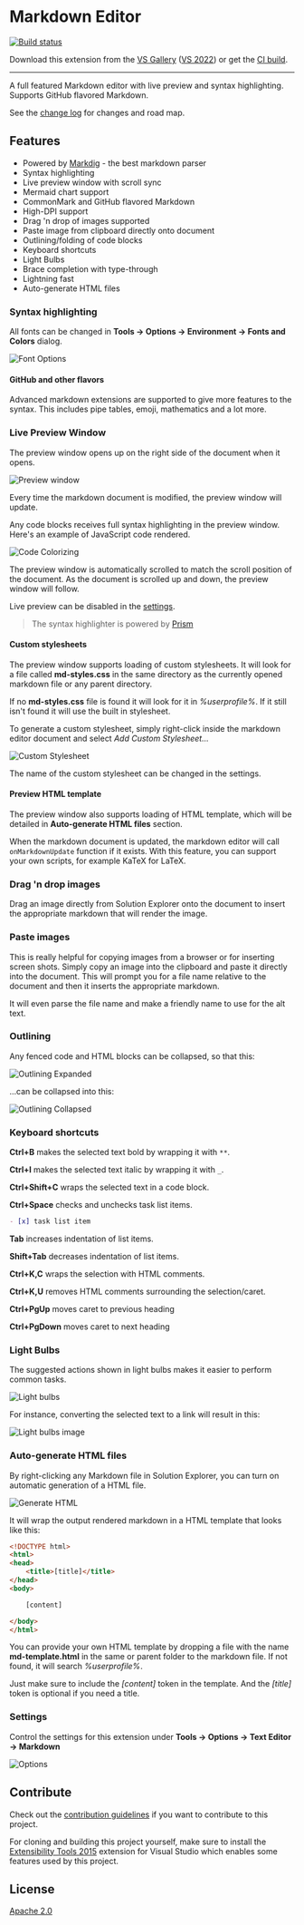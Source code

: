 # Markdown Editor

[![Build status](https://ci.appveyor.com/api/projects/status/m07cnunnni8w82o5?svg=true)](https://ci.appveyor.com/project/madskristensen/markdowneditor)

Download this extension from the [VS Gallery](https://visualstudiogallery.msdn.microsoft.com/eaab33c3-437b-4918-8354-872dfe5d1bfe) ([VS 2022](https://marketplace.visualstudio.com/items?itemName=MadsKristensen.MarkdownEditor64))
or get the [CI build](http://vsixgallery.com/extension/9ca64947-e9ca-4543-bfb8-6cce9be19fd6/).

---------------------------------------

A full featured Markdown editor with live preview and syntax highlighting.
Supports GitHub flavored Markdown.

See the [change log](CHANGELOG.md) for changes and road map.

## Features

- Powered by [Markdig](https://github.com/lunet-io/markdig) - the best markdown parser
- Syntax highlighting
- Live preview window with scroll sync
- Mermaid chart support
- CommonMark and GitHub flavored Markdown
- High-DPI support
- Drag 'n drop of images supported
- Paste image from clipboard directly onto document
- Outlining/folding of code blocks
- Keyboard shortcuts
- Light Bulbs
- Brace completion with type-through
- Lightning fast
- Auto-generate HTML files

### Syntax highlighting
All fonts can be changed in **Tools -> Options -> Environment -> Fonts and Colors**
dialog.

![Font Options](art/font-options.png)

#### GitHub and other flavors
Advanced markdown extensions are supported to give more features to
the syntax. This includes pipe tables, emoji, mathematics and a lot
more.

### Live Preview Window
The preview window opens up on the right side of the document when
it opens.

![Preview window](art/preview-window.png)

Every time the markdown document is modified, the preview window
will update.

Any code blocks receives full syntax highlighting in the preview
window. Here's an example of JavaScript code rendered.

![Code Colorizing](art/code-colorizing.png)

The preview window is automatically scrolled to match the scroll
position of the document. As the document is scrolled up and down,
the preview window will follow.

Live preview can be disabled in the [settings](#settings).

> The syntax highlighter is powered by [Prism](http://prismjs.com/)

#### Custom stylesheets
The preview window supports loading of custom stylesheets. It will
look for a file called **md-styles.css** in the same directory as
the currently opened markdown file or any parent directory.

If no **md-styles.css** file is found it will look for it in
_%userprofile%_. If it still isn't found it will use the built in
stylesheet.

To generate a custom stylesheet, simply right-click inside the
markdown editor document and select _Add Custom Stylesheet..._

![Custom Stylesheet](art/custom-stylesheet.png)

The name of the custom stylesheet can be changed in the settings.

#### Preview HTML template
The preview window also supports loading of HTML template,
which will be detailed in **Auto-generate HTML files** section.

When the markdown document is updated, the markdown editor will
call `onMarkdownUpdate` function if it exists. With this feature,
you can support your own scripts, for example KaTeX for LaTeX.

### Drag 'n drop images
Drag an image directly from Solution Explorer onto the document to
insert the appropriate markdown that will render the image.

### Paste images
This is really helpful for copying images from a browser or for
inserting screen shots. Simply copy an image into the clipboard and
paste it directly into the document. This will prompt you for a file
name relative to the document and then it inserts the appropriate
markdown.

It will even parse the file name and make a friendly name to use
for the alt text.

### Outlining
Any fenced code and HTML blocks can be collapsed, so that this:

![Outlining Expanded](art/outlining-expanded.png)

...can be collapsed into this:

![Outlining Collapsed](art/outlining-collapsed.png)

### Keyboard shortcuts
**Ctrl+B** makes the selected text bold by wrapping it with `**`.

**Ctrl+I** makes the selected text italic by wrapping it with `_`.

**Ctrl+Shift+C** wraps the selected text in a code block.

**Ctrl+Space** checks and unchecks task list items.

```markdown
- [x] task list item
```

**Tab** increases indentation of list items.

**Shift+Tab** decreases indentation of list items.

**Ctrl+K,C** wraps the selection with HTML comments.

**Ctrl+K,U** removes HTML comments surrounding the selection/caret.

**Ctrl+PgUp** moves caret to previous heading

**Ctrl+PgDown** moves caret to next heading

### Light Bulbs
The suggested actions shown in light bulbs makes it easier to
perform common tasks.

![Light bulbs](art/light-bulbs.png)

For instance, converting the selected text to a link will result
in this:

![Light bulbs image](art/light-bulb-image.png)

### Auto-generate HTML files
By right-clicking any Markdown file in Solution Explorer,
you can turn on automatic generation of a HTML file.

![Generate HTML](art/generate-html.png)

It will wrap the output rendered markdown in a HTML template 
that looks like this:

```html
<!DOCTYPE html>
<html>
<head>
    <title>[title]</title>
</head>
<body>

    [content]

</body>
</html>
```

You can provide your own HTML template by dropping a file with
the name **md-template.html** in the same or parent folder to
the markdown file. If not found, it will search _%userprofile%_.

Just make sure to include the *[content]* token in the template.
And the *[title]* token is optional if you need a title.

### Settings
Control the settings for this extension under
**Tools -> Options -> Text Editor -> Markdown**

![Options](art/options.png)

## Contribute
Check out the [contribution guidelines](.github/CONTRIBUTING.md)
if you want to contribute to this project.

For cloning and building this project yourself, make sure
to install the
[Extensibility Tools 2015](https://visualstudiogallery.msdn.microsoft.com/ab39a092-1343-46e2-b0f1-6a3f91155aa6)
extension for Visual Studio which enables some features
used by this project.

## License
[Apache 2.0](LICENSE)
